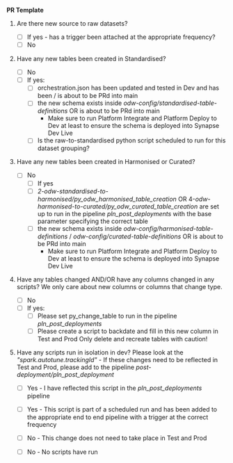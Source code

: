 **PR Template**

 1. Are there new source to raw datasets?
	
	 - [ ] If yes - has a trigger been attached at the appropriate frequency?
  	 - [ ] No

 2. Have any new tables been created in Standardised?

  	- [ ] No
   	- [ ] If yes:
		- [ ] orchestration.json has been updated and tested in Dev and has been / is about to be PRd into main
		- [ ] the new schema exists inside *odw-config/standardised-table-definitions* OR is about to be PRd into main
			- Make sure to run Platform Integrate and Platform Deploy to Dev at least to ensure the schema is deployed into Synapse Dev Live 
		- [ ] Is the raw-to-standardised python script scheduled to run for this dataset grouping?
 3. Have any new tables been created in Harmonised or Curated?

   	 - [ ] No
     	 - [ ] If yes
	 	- [ ]  *2-odw-standardised-to-harmonised/py_odw_harmonised_table_creation* OR 4-*odw-harmonised-to-curated/py_odw_curated_table_creation* are set up to run in the pipeline *pln_post_deployments* with the base parameter specifying the correct table
		- [ ] the new schema exists inside *odw-config/harmonised-table-definitions* / *odw-config/curated-table-definitions* OR is about to be PRd into main
			- Make sure to run Platform Integrate and Platform Deploy to Dev at least to ensure the schema is deployed into Synapse Dev Live 
 4. Have any tables changed AND/OR have any columns changed in any scripts?
We only care about new columns or columns that change type.
	- [ ] No
 	- [ ] If yes:
		- [ ] Please set py_change_table to run in the pipeline *pln_post_deployments*
		- [ ] Please create a script to backdate and fill in this new column in Test and Prod
			Only delete and recreate tables with caution!
 4. Have any scripts run in isolation in dev? Please look at the *"spark.autotune.trackingId"*
		- If these changes need to be reflected in Test and Prod, please add to the pipeline *post-			deployment/pln_post_deployment*
	- [ ] Yes - I have reflected this script in the *pln_post_deployments* pipeline
	- [ ] Yes - This script is part of a scheduled run and has been added to the appropriate end to end pipeline with a trigger at the correct frequency
	- [ ] No - This change does not need to take place in Test and Prod
	- [ ] No - No scripts have run 
	
 
